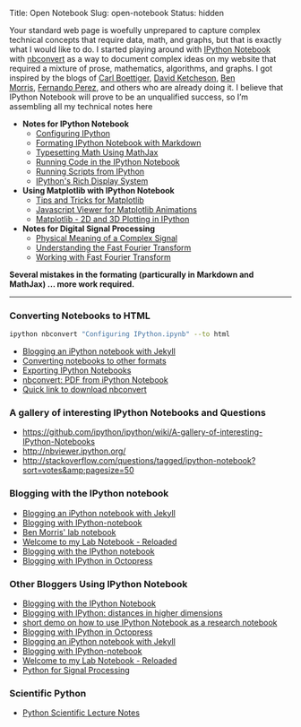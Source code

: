 Title: Open Notebook
Slug: open-notebook
Status: hidden

Your standard web page is woefully unprepared to capture complex technical concepts
that require data, math, and graphs, but that is exactly what I would like to do.
I started playing around with [IPython Notebook][01] with [nbconvert][06]
as a way to document complex ideas on my website that required a mixture of 
prose, mathematics, algorithms, and graphs.
I got inspired by the blogs of
[Carl Boettiger][02], [David Ketcheson][03], [Ben Morris][04], [Fernando Perez][05],
and others who are already doing it.
I believe that IPython Notebook will prove to be an unqualified success,
so I’m assembling all my technical notes here

* **Notes for IPython Notebook**
    * [Configuring IPython](/notebooks/configuring-ipython.html)
    * [Formating IPython Notebook with Markdown](/notebooks/formating-ipython-notebook-with-markdown.html)
    * [Typesetting Math Using MathJax](/notebooks/typesetting-math-using-mathjax.html)
    * [Running Code in the IPython Notebook](/notebooks/running-code-in-the-ipython-notebook.html)
    * [Running Scripts from IPython](/notebooks/running-scripts-from-ipython.html)
    * [IPython's Rich Display System](/notebooks/ipython's-rich-display-system.html)
* **Using Matplotlib with IPython Notebook**
    * [Tips and Tricks for Matplotlib](/notebooks/tips-and-tricks-for-matplotlib.html)
    * [Javascript Viewer for Matplotlib Animations](/notebooks/javascript-viewer-for-matplotlib-animations.html)
    * [Matplotlib - 2D and 3D Plotting in IPython](/notebooks/matplotlib-2d-and-3d-plotting-in-ipython.html)
* **Notes for Digital Signal Processing**
    * [Physical Meaning of a Complex Signal](/notebooks/physical-meaning-of-a-complex-signal.html)
    * [Understanding the Fast Fourier Transform](/notebooks/understanding-the-fast-fourier-transform.html)
    * [Working with Fast Fourier Transform](/notebooks/working-with-fast-fourier-transform.html)

**Several mistakes in the formating (particurally in Markdown and MathJax) ... more work required.**

-----

### Converting Notebooks to HTML
``` bash
ipython nbconvert "Configuring IPython.ipynb" --to html
```
* [Blogging an iPython notebook with Jekyll](http://www.davidketcheson.info/2012/10/11/blogging_ipython_notebooks_with_jekyll.html)
* [Converting notebooks to other formats](http://ipython.org/ipython-doc/stable/interactive/nbconvert.html)
* [Exporting IPython Notebooks](http://frenticb.blogspot.com/2013/02/exporting-ipython-notebooks.html)
* [nbconvert: PDF from iPython Notebook](http://technicaltidbit.blogspot.com/2013/07/nbconvert-pdf-from-ipython-notebook.html)
* [Quick link to download nbconvert](http://technicaltidbit.blogspot.com/2013/07/quick-link-to-download-nbconvert_15.html)

### A gallery of interesting IPython Notebooks and Questions
* https://github.com/ipython/ipython/wiki/A-gallery-of-interesting-IPython-Notebooks
* http://nbviewer.ipython.org/
* http://stackoverflow.com/questions/tagged/ipython-notebook?sort=votes&amp;pagesize=50

### Blogging with the IPython notebook
* [Blogging an iPython notebook with Jekyll](http://www.davidketcheson.info/2012/10/11/blogging_ipython_notebooks_with_jekyll.html)
* [Blogging with IPython-notebook](http://home.badc.rl.ac.uk/spascoe/blog/blogging-with-ipython-notebook.html)
* [Ben Morris' lab notebook](http://www.bendmorris.com/2013/05/blogging-with-ipython-distances-in.html)
* [Welcome to my Lab Notebook - Reloaded](http://carlboettiger.info/2012/09/28/Welcome-to-my-lab-notebook.html)
* [Blogging with the IPython notebook](http://blog.fperez.org/2012/09/blogging-with-ipython-notebook.html)
* [Blogging with IPython in Octopress](http://jakevdp.github.io/blog/2012/10/04/blogging-with-ipython/)

### Other Bloggers Using IPython Notebook
* [Blogging with the IPython Notebook](http://blog.fperez.org/2012/09/blogging-with-ipython-notebook.html)
* [Blogging with IPython: distances in higher dimensions](http://www.bendmorris.com/2013/05/blogging-with-ipython-distances-in.html)
* [short demo on how to use IPython Notebook as a research notebook](http://www.randalolson.com/2012/05/12/a-short-demo-on-how-to-use-ipython-notebook-as-a-research-notebook/)
* [Blogging with IPython in Octopress](http://jakevdp.github.io/blog/2012/10/04/blogging-with-ipython)
* [Blogging an iPython notebook with Jekyll](http://www.davidketcheson.info/2012/10/11/blogging_ipython_notebooks_with_jekyll.html)
* [Blogging with IPython-notebook](http://home.badc.rl.ac.uk/spascoe/blog/blogging-with-ipython-notebook.html)
* [Welcome to my Lab Notebook - Reloaded](http://carlboettiger.info/2012/09/28/Welcome-to-my-lab-notebook.html)
* [Python for Signal Processing](http://python-for-signal-processing.blogspot.com/)

### Scientific Python
* [Python Scientific Lecture Notes](http://scipy-lectures.github.io/)



[01]:http://ipython.org/notebook.html
[02]:http://carlboettiger.info/2012/09/28/Welcome-to-my-lab-notebook.html
[03]:http://www.davidketcheson.info/2012/10/11/blogging_ipython_notebooks_with_jekyll.html
[04]:http://www.bendmorris.com/2013/05/blogging-with-ipython-distances-in.html
[05]:http://blog.fperez.org/2012/09/blogging-with-ipython-notebook.html
[06]:http://github.com/ipython/nbconvert
